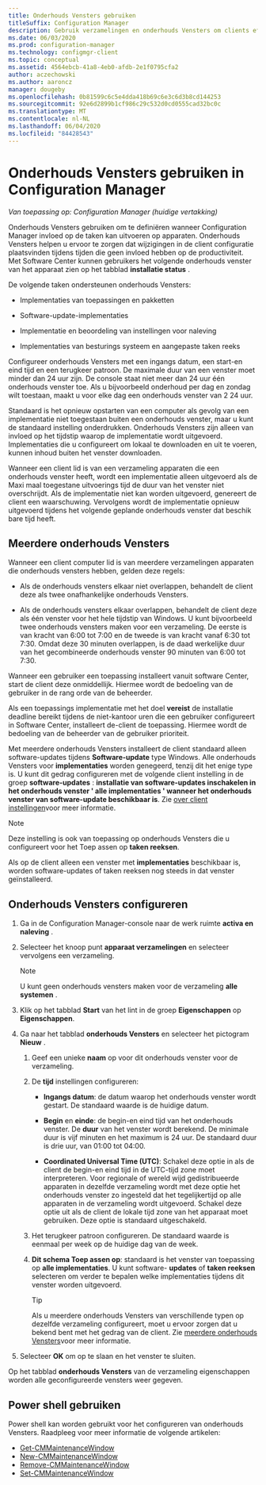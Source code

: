 ```yaml
---
title: Onderhouds Vensters gebruiken
titleSuffix: Configuration Manager
description: Gebruik verzamelingen en onderhouds Vensters om clients effectief te beheren in Configuration Manager.
ms.date: 06/03/2020
ms.prod: configuration-manager
ms.technology: configmgr-client
ms.topic: conceptual
ms.assetid: 4564ebcb-41a8-4eb0-afdb-2e1f0795cfa2
author: aczechowski
ms.author: aaroncz
manager: dougeby
ms.openlocfilehash: 0b81599c6c5e4dda418b69c6e3c6d3b8cd144253
ms.sourcegitcommit: 92e6d2899b1cf986c29c532d0cd0555cad32bc0c
ms.translationtype: MT
ms.contentlocale: nl-NL
ms.lasthandoff: 06/04/2020
ms.locfileid: "84428543"
---
```

# <a name="how-to-use-maintenance-windows-in-configuration-manager"></a>Onderhouds Vensters gebruiken in Configuration Manager

*Van toepassing op: Configuration Manager (huidige vertakking)*

Onderhouds Vensters gebruiken om te definiëren wanneer Configuration Manager invloed op de taken kan uitvoeren op apparaten. Onderhouds Vensters helpen u ervoor te zorgen dat wijzigingen in de client configuratie plaatsvinden tijdens tijden die geen invloed hebben op de productiviteit. Met Software Center kunnen gebruikers het volgende onderhouds venster van het apparaat zien op het tabblad **installatie status** . <!--1358131-->

De volgende taken ondersteunen onderhouds Vensters:

- Implementaties van toepassingen en pakketten

- Software-update-implementaties

- Implementatie en beoordeling van instellingen voor naleving

- Implementaties van besturings systeem en aangepaste taken reeks

Configureer onderhouds Vensters met een ingangs datum, een start-en eind tijd en een terugkeer patroon. De maximale duur van een venster moet minder dan 24 uur zijn. De console staat niet meer dan 24 uur één onderhouds venster toe. Als u bijvoorbeeld onderhoud per dag en zondag wilt toestaan, maakt u voor elke dag een onderhouds venster van 2 24 uur.<!-- MEMDocs#310 -->

Standaard is het opnieuw opstarten van een computer als gevolg van een implementatie niet toegestaan buiten een onderhouds venster, maar u kunt de standaard instelling onderdrukken. Onderhouds Vensters zijn alleen van invloed op het tijdstip waarop de implementatie wordt uitgevoerd. Implementaties die u configureert om lokaal te downloaden en uit te voeren, kunnen inhoud buiten het venster downloaden.

Wanneer een client lid is van een verzameling apparaten die een onderhouds venster heeft, wordt een implementatie alleen uitgevoerd als de Maxi maal toegestane uitvoerings tijd de duur van het venster niet overschrijdt. Als de implementatie niet kan worden uitgevoerd, genereert de client een waarschuwing. Vervolgens wordt de implementatie opnieuw uitgevoerd tijdens het volgende geplande onderhouds venster dat beschik bare tijd heeft.

## <a name="multiple-maintenance-windows"></a>Meerdere onderhouds Vensters

Wanneer een client computer lid is van meerdere verzamelingen apparaten die onderhouds vensters hebben, gelden deze regels:  

- Als de onderhouds vensters elkaar niet overlappen, behandelt de client deze als twee onafhankelijke onderhouds Vensters.

- Als de onderhouds vensters elkaar overlappen, behandelt de client deze als één venster voor het hele tijdstip van Windows. U kunt bijvoorbeeld twee onderhouds vensters maken voor een verzameling. De eerste is van kracht van 6:00 tot 7:00 en de tweede is van kracht vanaf 6:30 tot 7:30. Omdat deze 30 minuten overlappen, is de daad werkelijke duur van het gecombineerde onderhouds venster 90 minuten van 6:00 tot 7:30.

Wanneer een gebruiker een toepassing installeert vanuit software Center, start de client deze onmiddellijk. Hiermee wordt de bedoeling van de gebruiker in de rang orde van de beheerder.

Als een toepassings implementatie met het doel **vereist** de installatie deadline bereikt tijdens de niet-kantoor uren die een gebruiker configureert in Software Center, installeert de-client de toepassing. Hiermee wordt de bedoeling van de beheerder van de gebruiker prioriteit.

Met meerdere onderhouds Vensters installeert de client standaard alleen software-updates tijdens **Software-update** type Windows. Alle onderhouds Vensters voor **implementaties** worden genegeerd, tenzij dit het enige type is. U kunt dit gedrag configureren met de volgende client instelling in de groep **software-updates** : **installatie van software-updates inschakelen in het onderhouds venster ' alle implementaties ' wanneer het onderhouds venster van software-update beschikbaar is**. Zie [over client instellingen](../../deploy/about-client-settings.md#bkmk_SUMMaint)voor meer informatie.<!-- SCCMDocs#1317 -->

> [!NOTE]
> Deze instelling is ook van toepassing op onderhouds Vensters die u configureert voor het Toep assen op **taken reeksen**.<!-- SCCMDocs-pr #4596 -->
>
> Als op de client alleen een venster met **implementaties** beschikbaar is, worden software-updates of taken reeksen nog steeds in dat venster geïnstalleerd.

## <a name="configure-maintenance-windows"></a>Onderhouds Vensters configureren

1. Ga in de Configuration Manager-console naar de werk ruimte **activa en naleving** .

1. Selecteer het knoop punt **apparaat verzamelingen** en selecteer vervolgens een verzameling.

    > [!NOTE]
    > U kunt geen onderhouds vensters maken voor de verzameling **alle systemen** .

1. Klik op het tabblad **Start** van het lint in de groep **Eigenschappen** op **Eigenschappen**.

1. Ga naar het tabblad **onderhouds Vensters** en selecteer het pictogram **Nieuw** .

    1. Geef een unieke **naam** op voor dit onderhouds venster voor de verzameling.

    1. De **tijd** instellingen configureren:

        - **Ingangs datum**: de datum waarop het onderhouds venster wordt gestart. De standaard waarde is de huidige datum.

        - **Begin** en **einde**: de begin-en eind tijd van het onderhouds venster. De **duur** van het venster wordt berekend. De minimale duur is vijf minuten en het maximum is 24 uur. De standaard duur is drie uur, van 01:00 tot 04:00.

        - **Coordinated Universal Time (UTC)**: Schakel deze optie in als de client de begin-en eind tijd in de UTC-tijd zone moet interpreteren. Voor regionale of wereld wijd gedistribueerde apparaten in dezelfde verzameling wordt met deze optie het onderhouds venster zo ingesteld dat het tegelijkertijd op alle apparaten in de verzameling wordt uitgevoerd. Schakel deze optie uit als de client de lokale tijd zone van het apparaat moet gebruiken. Deze optie is standaard uitgeschakeld.

    1. Het terugkeer patroon configureren. De standaard waarde is eenmaal per week op de huidige dag van de week.

    1. **Dit schema Toep assen op**: standaard is het venster van toepassing op **alle implementaties**. U kunt software- **updates** of **taken reeksen** selecteren om verder te bepalen welke implementaties tijdens dit venster worden uitgevoerd.

        > [!TIP]
        > Als u meerdere onderhouds Vensters van verschillende typen op dezelfde verzameling configureert, moet u ervoor zorgen dat u bekend bent met het gedrag van de client. Zie [meerdere onderhouds Vensters](#multiple-maintenance-windows)voor meer informatie.

1. Selecteer **OK** om op te slaan en het venster te sluiten.

Op het tabblad **onderhouds Vensters** van de verzameling eigenschappen worden alle geconfigureerde vensters weer gegeven.

## <a name="use-powershell"></a><a name="bkmk_powershell"></a>Power shell gebruiken

Power shell kan worden gebruikt voor het configureren van onderhouds Vensters. Raadpleeg voor meer informatie de volgende artikelen:

- [Get-CMMaintenanceWindow](https://docs.microsoft.com/powershell/module/configurationmanager/get-cmmaintenancewindow?view=sccm-ps)
- [New-CMMaintenanceWindow](https://docs.microsoft.com/powershell/module/configurationmanager/new-cmmaintenancewindow?view=sccm-ps)
- [Remove-CMMaintenanceWindow](https://docs.microsoft.com/powershell/module/configurationmanager/remove-cmmaintenancewindow?view=sccm-ps)
- [Set-CMMaintenanceWindow](https://docs.microsoft.com/powershell/module/configurationmanager/set-cmmaintenancewindow?view=sccm-ps)
